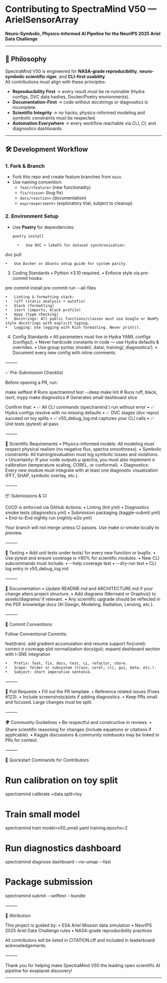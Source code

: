 
# Contributing to SpectraMind V50 — ArielSensorArray  
**Neuro-Symbolic, Physics-Informed AI Pipeline for the NeurIPS 2025 Ariel Data Challenge**

---

## 🌟 Philosophy

SpectraMind V50 is engineered for **NASA-grade reproducibility**, **neuro-symbolic scientific rigor**, and **CLI-first usability**.  
All contributions must align with these principles:

- **Reproducibility First** → every result must be re-runnable (Hydra configs, DVC data hashes, Docker/Poetry environments).  
- **Documentation-First** → code without docstrings or diagnostics is incomplete.  
- **Scientific Integrity** → no hacks; physics-informed modeling and symbolic constraints must be respected.  
- **Automation Everywhere** → every workflow reachable via CLI, CI, and diagnostics dashboards.  

---

## 🛠️ Development Workflow

### 1. Fork & Branch
- Fork this repo and create feature branches from `main`.
- Use naming convention:  
  - `feat/<feature>` (new functionality)  
  - `fix/<issue>` (bug fix)  
  - `docs/<section>` (documentation)  
  - `exp/<experiment>` (exploratory trial, subject to cleanup)  

### 2. Environment Setup
- Use **Poetry** for dependencies:
  ```bash
  poetry install

	•	Use DVC + lakeFS for dataset synchronization:

dvc pull


	•	Use Docker or Ubuntu setup guide for system parity.

3. Coding Standards
	•	Python ≥3.10 required.
	•	Enforce style via pre-commit hooks:

pre-commit install
pre-commit run --all-files


	•	Linting & formatting stack:
	•	ruff (static analysis + autofix)
	•	black (formatting)
	•	isort (imports, black profile)
	•	mypy (type checking)
	•	Docstrings: All public functions/classes must use Google or NumPy style docstrings with explicit typing.
	•	Logging: Use logging with Rich formatting. Never print().

4. Config Standards
	•	All parameters must live in Hydra YAML configs (configs/).
	•	Never hardcode constants in code — use Hydra defaults & overrides.
	•	Use group syntax (model/, data/, training/, diagnostics/).
	•	Document every new config with inline comments.

⸻

✅ Pre-Submission Checklist

Before opening a PR, run:

make selftest     # Runs spectramind test --deep
make lint         # Runs ruff, black, isort, mypy
make diagnostics  # Generates small dashboard slice

Confirm that:
	•	✅ All CLI commands (spectramind <subcommand>) run without error
	•	✅ Hydra configs resolve with no missing defaults
	•	✅ DVC stages (dvc repro) succeed on toy splits
	•	✅ v50_debug_log.md captures your CLI calls
	•	✅ Unit tests (pytest) all pass

⸻

🔬 Scientific Requirements
	•	Physics-informed models: All modeling must respect physical realism (no negative flux, spectra smoothness).
	•	Symbolic constraints: All training/evaluation must log symbolic losses and violations.
	•	Uncertainty: If your code outputs μ spectra, you must also implement σ calibration (temperature scaling, COREL, or conformal).
	•	Diagnostics: Every new module must integrate with at least one diagnostic visualization (FFT, SHAP, symbolic overlay, etc.).

⸻

📦 Submissions & CI

CI/CD is enforced via GitHub Actions:
	•	Linting (lint.yml)
	•	Diagnostics smoke tests (diagnostics.yml)
	•	Submission packaging (kaggle-submit.yml)
	•	End-to-End nightly run (nightly-e2e.yml)

Your branch will not merge unless CI passes.
Use make ci-smoke locally to preview.

⸻

🧪 Testing
	•	Add unit tests under tests/ for every new function or bugfix.
	•	Use pytest and ensure coverage is ≥90% for scientific modules.
	•	New CLI subcommands must include:
	•	--help coverage test
	•	--dry-run test
	•	CLI log entry in v50_debug_log.md

⸻

📖 Documentation
	•	Update README.md and ARCHITECTURE.md if your change alters project structure.
	•	Add diagrams (Mermaid or Graphviz) to assets/diagrams/ if relevant.
	•	Any scientific upgrade should be reflected in the PDF knowledge docs (AI Design, Modeling, Radiation, Lensing, etc.).

⸻

📝 Commit Conventions

Follow Conventional Commits:

feat(train): add gradient accumulation and resume support
fix(corel): correct σ coverage plot normalization
docs(gui): expand dashboard section with t-SNE integration

	•	Prefix: feat, fix, docs, test, ci, refactor, chore.
	•	Scope: folder or subsystem (train, corel, cli, gui, data, etc.).
	•	Subject: short imperative sentence.

⸻

🎯 Pull Requests
	•	Fill out the PR template.
	•	Reference related issues (Fixes #123).
	•	Include screenshots/plots if adding diagnostics.
	•	Keep PRs small and focused. Large changes must be split.

⸻

🌍 Community Guidelines
	•	Be respectful and constructive in reviews.
	•	Share scientific reasoning for changes (include equations or citations if applicable).
	•	Kaggle discussions & community notebooks may be linked in PRs for context.

⸻

🚀 Quickstart Commands for Contributors

# Run calibration on toy split
spectramind calibrate +data.split=toy

# Train small model
spectramind train model=v50_small.yaml training.epochs=2

# Run diagnostics dashboard
spectramind diagnose dashboard --no-umap --fast

# Package submission
spectramind submit --selftest --bundle


⸻

🤝 Attribution

This project is guided by:
	•	ESA Ariel Mission data simulation
	•	NeurIPS 2025 Ariel Data Challenge rules
	•	NASA-grade reproducibility practices

All contributors will be listed in CITATION.cff and included in leaderboard acknowledgements.

⸻

Thank you for helping make SpectraMind V50 the leading open scientific AI pipeline for exoplanet discovery!

---
